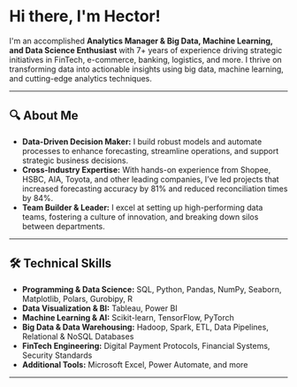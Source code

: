 # Hi there, I'm Hector! 

I'm an accomplished **Analytics Manager & Big Data, Machine Learning, and Data Science Enthusiast** with 7+ years of experience driving strategic initiatives in FinTech, e-commerce, banking, logistics, and more. I thrive on transforming data into actionable insights using big data, machine learning, and cutting-edge analytics techniques.

---

## 🔍 About Me

- **Data-Driven Decision Maker:** I build robust models and automate processes to enhance forecasting, streamline operations, and support strategic business decisions.
- **Cross-Industry Expertise:** With hands-on experience from Shopee, HSBC, AIA, Toyota, and other leading companies, I’ve led projects that increased forecasting accuracy by 81% and reduced reconciliation times by 84%.
- **Team Builder & Leader:** I excel at setting up high-performing data teams, fostering a culture of innovation, and breaking down silos between departments.

---

## 🛠️ Technical Skills

- **Programming & Data Science:** SQL, Python, Pandas, NumPy, Seaborn, Matplotlib, Polars, Gurobipy, R  
- **Data Visualization & BI:** Tableau, Power BI  
- **Machine Learning & AI:** Scikit-learn, TensorFlow, PyTorch  
- **Big Data & Data Warehousing:** Hadoop, Spark, ETL, Data Pipelines, Relational & NoSQL Databases  
- **FinTech Engineering:** Digital Payment Protocols, Financial Systems, Security Standards  
- **Additional Tools:** Microsoft Excel, Power Automate, and more

---






